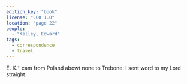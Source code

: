 ```yaml
---
edition_key: "book"
license: "CC0 1.0"
location: "page 22"
people:
  - "Kelley, Edward"
tags:
  - correspondence
  - travel
---
```

E. K.† cam from
Poland abowt none to Trebone: I sent word to my Lord straight.
